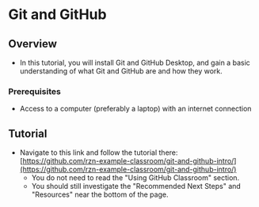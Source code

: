 # Git and GitHub
## Overview
- In this tutorial, you will install Git and GitHub Desktop, and gain a basic understanding of what Git and GitHub are and how they work.

### Prerequisites
- Access to a computer (preferably a laptop) with an internet connection

## Tutorial
- Navigate to this link and follow the tutorial there: [https://github.com/rzn-example-classroom/git-and-github-intro/](https://github.com/rzn-example-classroom/git-and-github-intro/)
	- You do not need to read the "Using GitHub Classroom" section.
	- You should still investigate the "Recommended Next Steps" and "Resources" near the bottom of the page.
